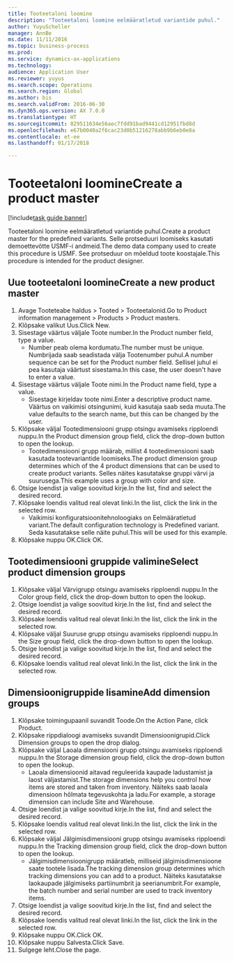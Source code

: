 ```yaml
--- 
title: Tooteetaloni loomine
description: "Tooteetaloni loomine eelmääratletud variantide puhul."
author: YuyuScheller
manager: AnnBe
ms.date: 11/11/2016
ms.topic: business-process
ms.prod: 
ms.service: dynamics-ax-applications
ms.technology: 
audience: Application User
ms.reviewer: yuyus
ms.search.scope: Operations
ms.search.region: Global
ms.author: bis
ms.search.validFrom: 2016-06-30
ms.dyn365.ops.version: AX 7.0.0
ms.translationtype: HT
ms.sourcegitcommit: 029511634e56aec7fdd91bad9441cd12951fbd8d
ms.openlocfilehash: e67b0040a2f6cac23d0b51216278abb9b6eb0e8a
ms.contentlocale: et-ee
ms.lasthandoff: 01/17/2018

---
```

# <a name="create-a-product-master"></a><span data-ttu-id="dcd9b-103">Tooteetaloni loomine</span><span class="sxs-lookup"><span data-stu-id="dcd9b-103">Create a product master</span></span>

[!include[task guide banner](../../includes/task-guide-banner.md)]

<span data-ttu-id="dcd9b-104">Tooteetaloni loomine eelmääratletud variantide puhul.</span><span class="sxs-lookup"><span data-stu-id="dcd9b-104">Create a product master for the predefined variants.</span></span> <span data-ttu-id="dcd9b-105">Selle protseduuri loomiseks kasutati demoettevõtte USMF-i andmeid.</span><span class="sxs-lookup"><span data-stu-id="dcd9b-105">The demo data company used to create this procedure is USMF.</span></span> <span data-ttu-id="dcd9b-106">See protseduur on mõeldud toote koostajale.</span><span class="sxs-lookup"><span data-stu-id="dcd9b-106">This procedure is intended for the product designer.</span></span>


## <a name="create-a-new-product-master"></a><span data-ttu-id="dcd9b-107">Uue tooteetaloni loomine</span><span class="sxs-lookup"><span data-stu-id="dcd9b-107">Create a new product master</span></span>
1. <span data-ttu-id="dcd9b-108">Avage Tooteteabe haldus > Tooted > Tooteetalonid.</span><span class="sxs-lookup"><span data-stu-id="dcd9b-108">Go to Product information management > Products > Product masters.</span></span>
2. <span data-ttu-id="dcd9b-109">Klõpsake valikut Uus.</span><span class="sxs-lookup"><span data-stu-id="dcd9b-109">Click New.</span></span>
3. <span data-ttu-id="dcd9b-110">Sisestage väärtus väljale Toote number.</span><span class="sxs-lookup"><span data-stu-id="dcd9b-110">In the Product number field, type a value.</span></span>
    * <span data-ttu-id="dcd9b-111">Number peab olema kordumatu.</span><span class="sxs-lookup"><span data-stu-id="dcd9b-111">The number must be unique.</span></span> <span data-ttu-id="dcd9b-112">Numbrijada saab seadistada välja Tootenumber puhul.</span><span class="sxs-lookup"><span data-stu-id="dcd9b-112">A number sequence can be set for the Product number field.</span></span> <span data-ttu-id="dcd9b-113">Sellisel juhul ei pea kasutaja väärtust sisestama.</span><span class="sxs-lookup"><span data-stu-id="dcd9b-113">In this case, the user doesn't have to enter a value.</span></span>  
4. <span data-ttu-id="dcd9b-114">Sisestage väärtus väljale Toote nimi.</span><span class="sxs-lookup"><span data-stu-id="dcd9b-114">In the Product name field, type a value.</span></span>
    * <span data-ttu-id="dcd9b-115">Sisestage kirjeldav toote nimi.</span><span class="sxs-lookup"><span data-stu-id="dcd9b-115">Enter a descriptive product name.</span></span> <span data-ttu-id="dcd9b-116">Väärtus on vaikimisi otsingunimi, kuid kasutaja saab seda muuta.</span><span class="sxs-lookup"><span data-stu-id="dcd9b-116">The value defaults to the search name, but this can be changed by the user.</span></span>  
5. <span data-ttu-id="dcd9b-117">Klõpsake väljal Tootedimensiooni grupp otsingu avamiseks ripploendi nuppu.</span><span class="sxs-lookup"><span data-stu-id="dcd9b-117">In the Product dimension group field, click the drop-down button to open the lookup.</span></span>
    * <span data-ttu-id="dcd9b-118">Tootedimensiooni grupp määrab, millist 4 tootedimensiooni saab kasutada tootevariantide loomiseks.</span><span class="sxs-lookup"><span data-stu-id="dcd9b-118">The product dimension group determines which of the 4 product dimensions that can be used to create product variants.</span></span> <span data-ttu-id="dcd9b-119">Selles näites kasutatakse gruppi värvi ja suurusega.</span><span class="sxs-lookup"><span data-stu-id="dcd9b-119">This example uses a group with color and size.</span></span>  
6. <span data-ttu-id="dcd9b-120">Otsige loendist ja valige soovitud kirje.</span><span class="sxs-lookup"><span data-stu-id="dcd9b-120">In the list, find and select the desired record.</span></span>
7. <span data-ttu-id="dcd9b-121">Klõpsake loendis valitud real olevat linki.</span><span class="sxs-lookup"><span data-stu-id="dcd9b-121">In the list, click the link in the selected row.</span></span>
    * <span data-ttu-id="dcd9b-122">Vaikimisi konfiguratsioonitehnoloogiaks on Eelmääratletud variant.</span><span class="sxs-lookup"><span data-stu-id="dcd9b-122">The default configuration technology is Predefined variant.</span></span> <span data-ttu-id="dcd9b-123">Seda kasutatakse selle näite puhul.</span><span class="sxs-lookup"><span data-stu-id="dcd9b-123">This will be used for this example.</span></span>  
8. <span data-ttu-id="dcd9b-124">Klõpsake nuppu OK.</span><span class="sxs-lookup"><span data-stu-id="dcd9b-124">Click OK.</span></span>

## <a name="select-product-dimension-groups"></a><span data-ttu-id="dcd9b-125">Tootedimensiooni gruppide valimine</span><span class="sxs-lookup"><span data-stu-id="dcd9b-125">Select product dimension groups</span></span>
1. <span data-ttu-id="dcd9b-126">Klõpsake väljal Värvigrupp otsingu avamiseks ripploendi nuppu.</span><span class="sxs-lookup"><span data-stu-id="dcd9b-126">In the Color group field, click the drop-down button to open the lookup.</span></span>
2. <span data-ttu-id="dcd9b-127">Otsige loendist ja valige soovitud kirje.</span><span class="sxs-lookup"><span data-stu-id="dcd9b-127">In the list, find and select the desired record.</span></span>
3. <span data-ttu-id="dcd9b-128">Klõpsake loendis valitud real olevat linki.</span><span class="sxs-lookup"><span data-stu-id="dcd9b-128">In the list, click the link in the selected row.</span></span>
4. <span data-ttu-id="dcd9b-129">Klõpsake väljal Suuruse grupp otsingu avamiseks ripploendi nuppu.</span><span class="sxs-lookup"><span data-stu-id="dcd9b-129">In the Size group field, click the drop-down button to open the lookup.</span></span>
5. <span data-ttu-id="dcd9b-130">Otsige loendist ja valige soovitud kirje.</span><span class="sxs-lookup"><span data-stu-id="dcd9b-130">In the list, find and select the desired record.</span></span>
6. <span data-ttu-id="dcd9b-131">Klõpsake loendis valitud real olevat linki.</span><span class="sxs-lookup"><span data-stu-id="dcd9b-131">In the list, click the link in the selected row.</span></span>

## <a name="add-dimension-groups"></a><span data-ttu-id="dcd9b-132">Dimensioonigruppide lisamine</span><span class="sxs-lookup"><span data-stu-id="dcd9b-132">Add dimension groups</span></span>
1. <span data-ttu-id="dcd9b-133">Klõpsake toimingupaanil suvandit Toode.</span><span class="sxs-lookup"><span data-stu-id="dcd9b-133">On the Action Pane, click Product.</span></span>
2. <span data-ttu-id="dcd9b-134">Klõpsake rippdialoogi avamiseks suvandit Dimensioonigrupid.</span><span class="sxs-lookup"><span data-stu-id="dcd9b-134">Click Dimension groups to open the drop dialog.</span></span>
3. <span data-ttu-id="dcd9b-135">Klõpsake väljal Laoala dimensiooni grupp otsingu avamiseks ripploendi nuppu.</span><span class="sxs-lookup"><span data-stu-id="dcd9b-135">In the Storage dimension group field, click the drop-down button to open the lookup.</span></span>
    * <span data-ttu-id="dcd9b-136">Laoala dimensioonid aitavad reguleerida kaupade ladustamist ja laost väljastamist.</span><span class="sxs-lookup"><span data-stu-id="dcd9b-136">The storage dimensions help you control how items are stored and taken from inventory.</span></span> <span data-ttu-id="dcd9b-137">Näiteks saab laoala dimensioon hõlmata tegevuskohta ja ladu.</span><span class="sxs-lookup"><span data-stu-id="dcd9b-137">For example, a storage dimension can include Site and Warehouse.</span></span>  
4. <span data-ttu-id="dcd9b-138">Otsige loendist ja valige soovitud kirje.</span><span class="sxs-lookup"><span data-stu-id="dcd9b-138">In the list, find and select the desired record.</span></span>
5. <span data-ttu-id="dcd9b-139">Klõpsake loendis valitud real olevat linki.</span><span class="sxs-lookup"><span data-stu-id="dcd9b-139">In the list, click the link in the selected row.</span></span>
6. <span data-ttu-id="dcd9b-140">Klõpsake väljal Jälgimisdimensiooni grupp otsingu avamiseks ripploendi nuppu.</span><span class="sxs-lookup"><span data-stu-id="dcd9b-140">In the Tracking dimension group field, click the drop-down button to open the lookup.</span></span>
    * <span data-ttu-id="dcd9b-141">Jälgimisdimensioonigrupp määratleb, milliseid jälgimisdimensioone saate tootele lisada.</span><span class="sxs-lookup"><span data-stu-id="dcd9b-141">The tracking dimension group determines which tracking dimensions you can add to a product.</span></span> <span data-ttu-id="dcd9b-142">Näiteks kasutatakse laokaupade jälgimiseks partiinumbrit ja seerianumbrit.</span><span class="sxs-lookup"><span data-stu-id="dcd9b-142">For example, the batch number and serial number are used to track inventory items.</span></span>  
7. <span data-ttu-id="dcd9b-143">Otsige loendist ja valige soovitud kirje.</span><span class="sxs-lookup"><span data-stu-id="dcd9b-143">In the list, find and select the desired record.</span></span>
8. <span data-ttu-id="dcd9b-144">Klõpsake loendis valitud real olevat linki.</span><span class="sxs-lookup"><span data-stu-id="dcd9b-144">In the list, click the link in the selected row.</span></span>
9. <span data-ttu-id="dcd9b-145">Klõpsake nuppu OK.</span><span class="sxs-lookup"><span data-stu-id="dcd9b-145">Click OK.</span></span>
10. <span data-ttu-id="dcd9b-146">Klõpsake nuppu Salvesta.</span><span class="sxs-lookup"><span data-stu-id="dcd9b-146">Click Save.</span></span>
11. <span data-ttu-id="dcd9b-147">Sulgege leht.</span><span class="sxs-lookup"><span data-stu-id="dcd9b-147">Close the page.</span></span>


